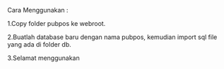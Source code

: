 Cara Menggunakan :

1.Copy folder pubpos ke webroot.

2.Buatlah database baru dengan nama pubpos, kemudian import sql file yang ada di folder db.

3.Selamat menggunakan